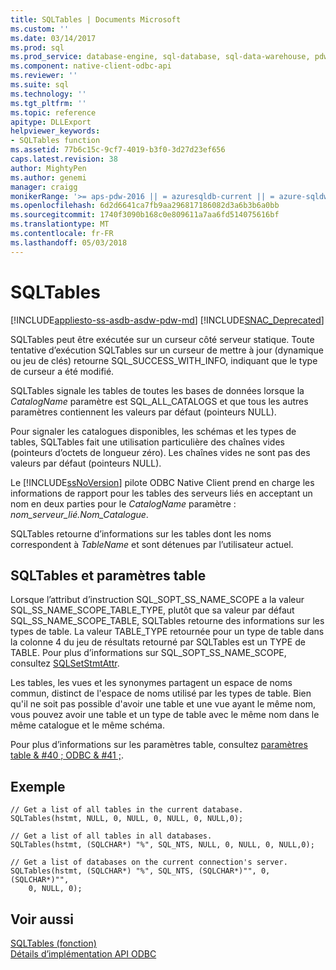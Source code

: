```yaml
---
title: SQLTables | Documents Microsoft
ms.custom: ''
ms.date: 03/14/2017
ms.prod: sql
ms.prod_service: database-engine, sql-database, sql-data-warehouse, pdw
ms.component: native-client-odbc-api
ms.reviewer: ''
ms.suite: sql
ms.technology: ''
ms.tgt_pltfrm: ''
ms.topic: reference
apitype: DLLExport
helpviewer_keywords:
- SQLTables function
ms.assetid: 77b6c15c-9cf7-4019-b3f0-3d27d23ef656
caps.latest.revision: 38
author: MightyPen
ms.author: genemi
manager: craigg
monikerRange: '>= aps-pdw-2016 || = azuresqldb-current || = azure-sqldw-latest || >= sql-server-2016 || = sqlallproducts-allversions'
ms.openlocfilehash: 6d2d6641ca7fb9aa296817186082d3a6b3b6a0bb
ms.sourcegitcommit: 1740f3090b168c0e809611a7aa6fd514075616bf
ms.translationtype: MT
ms.contentlocale: fr-FR
ms.lasthandoff: 05/03/2018
---
```

# <a name="sqltables"></a>SQLTables
[!INCLUDE[appliesto-ss-asdb-asdw-pdw-md](../../includes/appliesto-ss-asdb-asdw-pdw-md.md)]
[!INCLUDE[SNAC_Deprecated](../../includes/snac-deprecated.md)]

  SQLTables peut être exécutée sur un curseur côté serveur statique. Toute tentative d’exécution SQLTables sur un curseur de mettre à jour (dynamique ou jeu de clés) retourne SQL_SUCCESS_WITH_INFO, indiquant que le type de curseur a été modifié.  
  
 SQLTables signale les tables de toutes les bases de données lorsque la *CatalogName* paramètre est SQL_ALL_CATALOGS et que tous les autres paramètres contiennent les valeurs par défaut (pointeurs NULL).  
  
 Pour signaler les catalogues disponibles, les schémas et les types de tables, SQLTables fait une utilisation particulière des chaînes vides (pointeurs d’octets de longueur zéro). Les chaînes vides ne sont pas des valeurs par défaut (pointeurs NULL).  
  
 Le [!INCLUDE[ssNoVersion](../../includes/ssnoversion-md.md)] pilote ODBC Native Client prend en charge les informations de rapport pour les tables des serveurs liés en acceptant un nom en deux parties pour le *CatalogName* paramètre : *nom_serveur_lié.Nom_Catalogue*.  
  
 SQLTables retourne d’informations sur les tables dont les noms correspondent à *TableName* et sont détenues par l’utilisateur actuel.  
  
## <a name="sqltables-and-table-valued-parameters"></a>SQLTables et paramètres table  
 Lorsque l’attribut d’instruction SQL_SOPT_SS_NAME_SCOPE a la valeur SQL_SS_NAME_SCOPE_TABLE_TYPE, plutôt que sa valeur par défaut SQL_SS_NAME_SCOPE_TABLE, SQLTables retourne des informations sur les types de table. La valeur TABLE_TYPE retournée pour un type de table dans la colonne 4 du jeu de résultats retourné par SQLTables est un TYPE de TABLE. Pour plus d’informations sur SQL_SOPT_SS_NAME_SCOPE, consultez [SQLSetStmtAttr](../../relational-databases/native-client-odbc-api/sqlsetstmtattr.md).  
  
 Les tables, les vues et les synonymes partagent un espace de noms commun, distinct de l'espace de noms utilisé par les types de table. Bien qu'il ne soit pas possible d'avoir une table et une vue ayant le même nom, vous pouvez avoir une table et un type de table avec le même nom dans le même catalogue et le même schéma.  
  
 Pour plus d’informations sur les paramètres table, consultez [paramètres table & #40 ; ODBC & #41 ;](../../relational-databases/native-client-odbc-table-valued-parameters/table-valued-parameters-odbc.md).  
  
## <a name="example"></a>Exemple  
  
```  
// Get a list of all tables in the current database.  
SQLTables(hstmt, NULL, 0, NULL, 0, NULL, 0, NULL,0);  
  
// Get a list of all tables in all databases.  
SQLTables(hstmt, (SQLCHAR*) "%", SQL_NTS, NULL, 0, NULL, 0, NULL,0);  
  
// Get a list of databases on the current connection's server.  
SQLTables(hstmt, (SQLCHAR*) "%", SQL_NTS, (SQLCHAR*)"", 0, (SQLCHAR*)"",  
    0, NULL, 0);  
```  
  
## <a name="see-also"></a>Voir aussi  
 [SQLTables (fonction)](http://go.microsoft.com/fwlink/?LinkId=59374)   
 [Détails d’implémentation API ODBC](../../relational-databases/native-client-odbc-api/odbc-api-implementation-details.md)  
  
  
